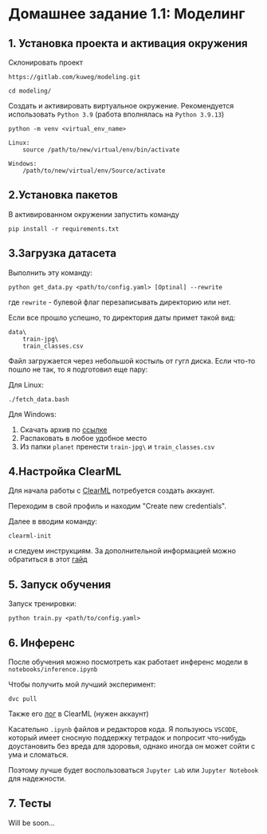 # Домашнее задание 1.1: Моделинг

## 1. Установка проекта и активация окружения
Склонировать проект

```
https://gitlab.com/kuweg/modeling.git

cd modeling/
```

Создать и активировать виртуальное окружение.
Рекомендуется использовать `Python 3.9` (работа вполнялась на `Python 3.9.13`)

```
python -m venv <virtual_env_name>
```
```
Linux: 
    source /path/to/new/virtual/env/bin/activate

Windows:
    /path/to/new/virtual/env/Source/activate
```

## 2.Установка пакетов

В активированном окружении запустить команду
```
pip install -r requirements.txt
```

## 3.Загрузка датасета

Выполнить эту команду:

```
python get_data.py <path/to/config.yaml> [Optinal] --rewrite
```
где `rewrite` - булевой флаг перезаписывать директорию или нет.

Если все прошло успешно, то директория даты примет такой вид:
```
data\
    train-jpg\
    train_classes.csv
```

Файл загружается через небольшой костыль от гугл диска.
Если что-то пошло не так, то я подготовил еще пару:

Для Linux:
```
./fetch_data.bash
```

Для Windows:
1. Скачать архив по [ссылке](https://drive.google.com/file/d/10SQ1bXpkqVgqE9_g3_zl9shFVZ91QGEV/view?usp=drive_link)
2. Распаковать в любое удобное место
3. Из папки `planet` пренести `train-jpg\` и `train_classes.csv`


## 4.Настройка ClearML

Для начала работы с [ClearML](https://clear.ml/) потребуется создать аккаунт.

Переходим в свой профиль и находим "Create new credentials".

Далее в вводим команду: 

```
clearml-init
``` 

и следуем инструкциям.
За дополнительной информацией можно обратиться в этот [гайд](https://clear.ml/docs/latest/docs/getting_started/ds/ds_first_steps/)


## 5. Запуск обучения

Запуск тренировки:
```
python train.py <path/to/config.yaml>
```

## 6. Инференс

После обучения можно посмотреть как работает инференс модели в `notebooks/inference.ipynb`


Чтобы получить мой лучший эксперимент:
```
dvc pull
```
Также его [лог](https://app.clear.ml/projects/16c462cff38f4020a6032b9eed8f3da8/experiments/6d78bdbf0d5d45ecbb7d2ecaa82cf366/output/execution) в ClearML (нужен аккаунт)

Касательно `.ipynb` файлов и редакторов кода. Я пользуюсь `VSCODE`, который имеет сносную поддержку тетрадок и попросит что-нибудь доустановить без вреда для здоровья, однако иногда он может сойти с ума и сломаться.


 Поэтому лучше будет воспользоваться `Jupyter Lab` или `Jupyter Notebook` для надежности.

 ## 7. Тесты

 Will be soon...
